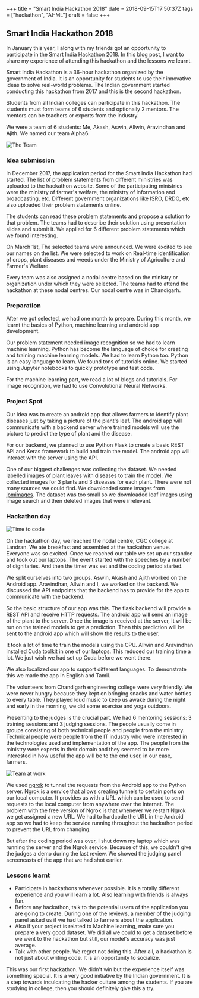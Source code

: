 +++
title = "Smart India Hackathon 2018"
date = 2018-09-15T17:50:37Z
tags = ["hackathon", "AI-ML"]
draft = false
+++
## Smart India Hackathon 2018

In January this year, I along with my friends got an opportunity to participate in the Smart India Hackathon 2018. In this blog post, I want to share my experience of attending this hackathon and the lessons we learnt.

Smart India Hackathon is a 36-hour hackathon organized by the government of India. It is an opportunity for students to use their innovative ideas to solve real-world problems. The Indian government started conducting this hackathon from 2017 and this is the second hackathon. 

Students from all Indian colleges can participate in this hackathon. The students must form teams of 6 students and optionally 2 mentors. The mentors can be teachers or experts from the industry.

We were a team of 6 students: Me, Akash, Aswin, Allwin, Aravindhan and Ajith. We named our team Alpha6.

![The Team](../../../assets/smartindiahackathon2018/one.jpeg "The Team")

### Idea submission
In December 2017, the application period for the Smart India Hackathon had started. The list of problem statements from different ministries was uploaded to the hackathon website. Some of the participating ministries were the ministry of farmer's welfare, the ministry of information and broadcasting, etc. Different government organizations like ISRO, DRDO, etc also uploaded their problem statements online. 

The students can read these problem statements and propose a solution to that problem. The teams had to describe their solution using presentation slides and submit it. We applied for 6 different problem statements which we found interesting.

On March 1st, The selected teams were announced. We were excited to see our names on the list. We were selected to work on Real-time identification of crops, plant diseases and weeds under the Ministry of Agriculture and Farmer's Welfare.

Every team was also assigned a nodal centre based on the ministry or organization under which they were selected. The teams had to attend the hackathon at these nodal centres. Our nodal centre was in Chandigarh.

### Preparation

After we got selected, we had one month to prepare. During this month, we learnt the basics of Python, machine learning and android app development. 

Our problem statement needed image recognition so we had to learn machine learning. Python has become the language of choice for creating and training machine learning models. We had to learn Python too.
Python is an easy language to learn. We found tons of tutorials online. We started using Jupyter notebooks to quickly prototype and test code.

For the machine learning part, we read a lot of blogs and tutorials. For image recognition, we had to use Convolutional Neural Networks.

### Project Spot

Our idea was to create an android app that allows farmers to identify plant diseases just by taking a picture of the plant's leaf. The android app will communicate with a backend server where trained models will use the picture to predict the type of plant and the disease.

For our backend, we planned to use Python Flask to create a basic REST API and Keras framework to build and train the model. The android app will interact with the server using the API.

One of our biggest challenges was collecting the dataset. We needed labelled images of plant leaves with diseases to train the model. We collected images for 3 plants and 3 diseases for each plant. There were not many sources we could find. We downloaded some images from [ipmimages](https://ipmimages.org). The dataset was too small so we downloaded leaf images using image search and then deleted images that were irrelevant.

### Hackathon day

![Time to code](../../../assets/smartindiahackathon2018/two.jpeg)

On the hackathon day, we reached the nodal centre, CGC college at Landran. We ate breakfast and assembled at the hackathon venue. Everyone was so excited. Once we reached our table we set up our standee and took out our laptops.
The event started with the speeches by a number of dignitaries.
And then the timer was set and the coding period started. 

We split ourselves into two groups. Aswin, Akash and Ajith worked on the Android app. Aravindhan, Allwin and I, we worked on the backend. We discussed the API endpoints that the backend has to provide for the app to communicate with the backend.

So the basic structure of our app was this. The flask backend will provide a REST API and receive HTTP requests. The android app will send an image of the plant to the server. Once the image is received at the server, It will be run on the trained models to get a prediction. Then this prediction will be sent to the android app which will show the results to the user.

It took a lot of time to train the models using the CPU. Allwin and Aravindhan installed Cuda toolkit in one of our laptops. This reduced our training time a lot. We just wish we had set up Cuda before we went there.

We also localized our app to support different languages. To demonstrate this we made the app in English and Tamil.

The volunteers from Chandigarh engineering college were very friendly. We were never hungry because they kept on bringing snacks and water bottles to every table. They played loud music to keep us awake during the night and early in the morning, we did some exercise and yoga outdoors.

Presenting to the judges is the crucial part. We had 6 mentoring sessions: 3 training sessions and 3 judging sessions. The people usually come in groups consisting of both technical people and people from the ministry. Technical people were people from the IT industry who were interested in the technologies used and implementation of the app. The people from the ministry were experts in their domain and they seemed to be more interested in how useful the app will be to the end user, in our case, farmers.

![Team at work](../../../assets/smartindiahackathon2018/three.jpeg)

We used [ngrok](https://ngrok.io) to tunnel the requests from the Android app to the Python server. Ngrok is a service that allows creating tunnels to certain ports on our local computer. It provides us with a URL which can be used to send requests to the local computer from anywhere over the Internet. The problem with the free version of Ngrok is that whenever we restart Ngrok we get assigned a new URL. We had to hardcode the URL in the Android app so we had to keep the service running throughout the hackathon period to prevent the URL from changing. 

But after the coding period was over, I shut down my laptop which was running the server and the Ngrok service. Because of this, we couldn't give the judges a demo during the last review. We showed the judging panel screencasts of the app that we had shot earlier.

### Lessons learnt
* Participate in hackathons whenever possible. It is a totally different experience and you will learn a lot. Also learning with friends is always fun.
* Before any hackathon, talk to the potential users of the application you are going to create. During one of the reviews, a member of the judging panel asked us if we had talked to farmers about the application.
* Also if your project is related to Machine learning, make sure you prepare a very good dataset. We did all we could to get a dataset before we went to the hackathon but still, our model's accuracy was just average. 
* Talk with other people. We regret not doing this. After all, a hackathon is not just about writing code. It is an opportunity to socialize.

This was our first hackathon. We didn't win but the experience itself was something special. It is a very good initiative by the Indian government. It is a step towards inculcating the hacker culture among the students. If you are studying in college, then you should definitely give this a try.
